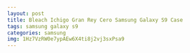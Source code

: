 ```yaml
---
layout: post
title: Bleach Ichigo Gran Rey Cero Samsung Galaxy S9 Case
tags: samsung galaxy s9
categories: samsung
img: 1Hz7VzRW0e7ypAEw6X4ti8j2vj3sxPsa9
---
```

